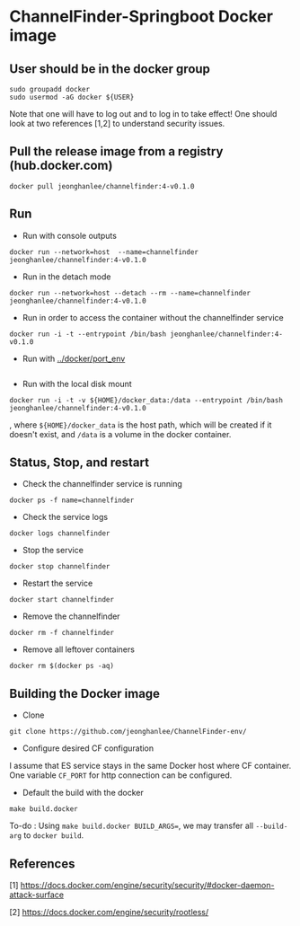 ChannelFinder-Springboot Docker image
===

## User should be in the docker group

```
sudo groupadd docker
sudo usermod -aG docker ${USER}
```
Note that one will have to log out and to log in to take effect! One should look at two references [1,2] to understand security issues. 


## Pull the release image from a registry (hub.docker.com)

```
docker pull jeonghanlee/channelfinder:4-v0.1.0
```


## Run

* Run with console outputs 
```
docker run --network=host  --name=channelfinder jeonghanlee/channelfinder:4-v0.1.0
```

* Run in the detach mode
```
docker run --network=host --detach --rm --name=channelfinder jeonghanlee/channelfinder:4-v0.1.0
```

* Run in order to access the container without the channelfinder service
```
docker run -i -t --entrypoint /bin/bash jeonghanlee/channelfinder:4-v0.1.0
```

* Run with [../docker/port_env](port_env)
```

```
* Run with the local disk mount
```
docker run -i -t -v ${HOME}/docker_data:/data --entrypoint /bin/bash jeonghanlee/channelfinder:4-v0.1.0
```
, where `${HOME}/docker_data` is the host path, which will be created if it doesn't exist, and `/data` is a volume in the docker container.


## Status, Stop, and restart

* Check the channelfinder service is running

```
docker ps -f name=channelfinder
```

* Check the service logs
```
docker logs channelfinder
```

* Stop the service
```
docker stop channelfinder
```

* Restart the service
```
docker start channelfinder
```

* Remove the channelfinder
```
docker rm -f channelfinder
```

* Remove all leftover containers
```
docker rm $(docker ps -aq)
```

## Building the Docker image

* Clone
```
git clone https://github.com/jeonghanlee/ChannelFinder-env/
```
* Configure desired CF configuration

I assume that ES service stays in the same Docker host where CF container. One variable `CF_PORT` for http connection can be configured.


* Default the build with the docker
```
make build.docker
```
To-do : Using `make build.docker BUILD_ARGS=`, we may transfer all `--build-arg` to `docker build`. 

## References
[1] https://docs.docker.com/engine/security/security/#docker-daemon-attack-surface

[2] https://docs.docker.com/engine/security/rootless/
